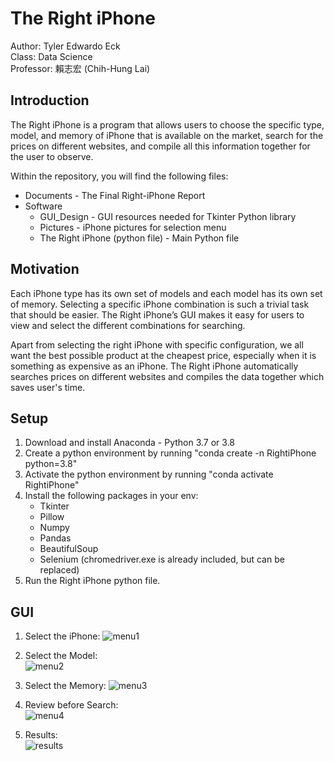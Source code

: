 # The Right iPhone

Author: Tyler Edwardo Eck    
Class: Data Science   
Professor: 賴志宏  (Chih-Hung Lai)    

## Introduction 
The Right iPhone is a program that allows users to choose the specific type, model, and memory of iPhone that is available on the market, search for the prices on different websites, and compile all this information together for the user to observe. 

Within the repository, you will find the following files:
- Documents - The Final Right-iPhone Report 
- Software
   - GUI_Design - GUI resources needed for Tkinter Python library 
   - Pictures - iPhone pictures for selection menu
   - The Right iPhone (python file) - Main Python file 

## Motivation
Each iPhone type has its own set of models and each model has its own set of memory. Selecting a specific iPhone combination is such a trivial task that should be easier. The Right iPhone’s GUI makes it easy for users to view and select the different combinations for searching.   

Apart from selecting the right iPhone with specific configuration, we all want the best possible product at the cheapest price, especially when it is something as expensive as an iPhone. The Right iPhone automatically searches prices on different websites and compiles the data together which saves user's time. 

## Setup 
1. Download and install Anaconda - Python 3.7 or 3.8
2. Create a python environment by running "conda create -n RightiPhone python=3.8"
3. Activate the python environment by running "conda activate RightiPhone"
4. Install the following packages in your env:
   - Tkinter
   - Pillow
   - Numpy
   - Pandas
   - BeautifulSoup
   - Selenium (chromedriver.exe is already included, but can be replaced)
5. Run the Right iPhone python file.

## GUI 
1. Select the iPhone: 
![menu1](https://github.com/Tylereck81/TheRightiPhone/assets/68008817/b8fe0f2c-c010-4324-92f4-3b640b15b9fd)   

2. Select the Model:   
![menu2](https://github.com/Tylereck81/TheRightiPhone/assets/68008817/91e5185a-166f-4a15-988b-898720563a43)   

3. Select the Memory:
![menu3](https://github.com/Tylereck81/TheRightiPhone/assets/68008817/b162f291-b689-42be-bdb7-4fc6806a3484)

4. Review before Search:    
![menu4](https://github.com/Tylereck81/TheRightiPhone/assets/68008817/f656934f-ed7c-4287-90d8-1abfb4809a90)    

5. Results:    
![results](https://github.com/Tylereck81/TheRightiPhone/assets/68008817/ea9fca91-aee7-4f61-be74-9c489512c575)    




